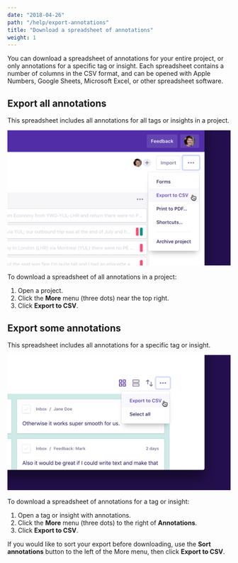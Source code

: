 ```yaml
---
date: "2018-04-26"
path: "/help/export-annotations"
title: "Download a spreadsheet of annotations"
weight: 1
---
```


You can download a spreadsheet of annotations for your entire project, or only annotations for a specific tag or insight. Each spreadsheet contains a number of columns in the CSV format, and can be opened with Apple Numbers, Google Sheets, Microsoft Excel, or other spreadsheet software.

## Export all annotations

This spreadsheet includes all annotations for all tags or insights in a project.

![Screenshot of the project ‘More’ menu](./project-export.png)

To download a spreadsheet of all annotations in a project:

1.  Open a project.
1.  Click the **More** menu (three dots) near the top right.
1.  Click **Export to CSV**.

## Export some annotations

This spreadsheet includes all annotations for a specific tag or insight.

![Screenshot of the annotations ‘More’ menu](./tag-export.png)

To download a spreadsheet of annotations for a tag or insight:

1.  Open a tag or insight with annotations.
1.  Click the **More** menu (three dots) to the right of **Annotations**.
1.  Click **Export to CSV**.

If you would like to sort your export before downloading, use the **Sort annotations** button to the left of the More menu, then click **Export to CSV**.
